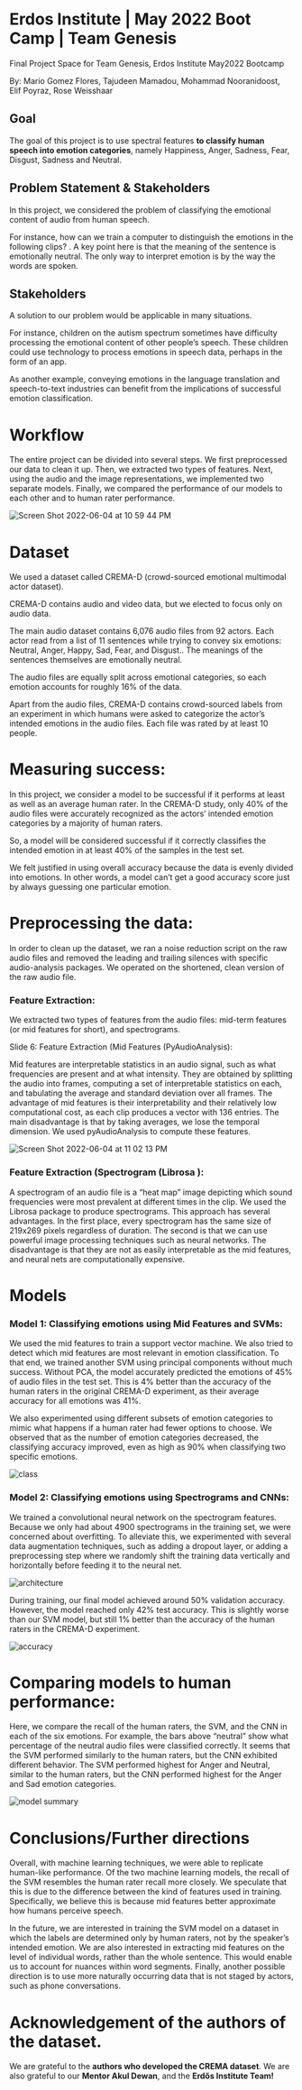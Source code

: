 # Erdos Institute | May 2022 Boot Camp | Team Genesis
Final Project Space for Team Genesis, Erdos Institute May2022 Bootcamp 

By: Mario Gomez Flores, Tajudeen Mamadou, Mohammad Nooranidoost, Elif Poyraz, Rose Weisshaar


## Goal 
The goal of this project is to use spectral features **to classify human speech into emotion categories**, namely Happiness, Anger, Sadness, Fear, Disgust, Sadness and Neutral.


## Problem Statement & Stakeholders

In this project, we considered the problem of classifying the emotional content of audio from human speech.

For instance, how can we train a computer to distinguish the emotions in the following clips? . A key point here is that the meaning of the sentence is emotionally neutral. The only way to interpret emotion is by the way the words are spoken. 



## Stakeholders
A solution to our problem would be applicable in many situations. 

For instance, children on the autism spectrum sometimes have difficulty processing the emotional content of other people’s speech. These children could use technology to process emotions in speech data, perhaps in the form of an app. 

As another example, conveying emotions in the language translation and speech-to-text industries can benefit from the implications of successful emotion classification.


# Workflow

The entire project can be divided into several steps. We first preprocessed our data to clean it up. Then, we extracted two types of features. Next, using the audio and the image representations, we implemented two separate models. Finally, we compared the performance of our models  to each other and to human rater performance.

![Screen Shot 2022-06-04 at 10 59 44 PM](https://user-images.githubusercontent.com/35503370/172033116-a96f66c7-2e38-4c1c-9911-21472e3a78a4.png)


# Dataset

We used a dataset called CREMA-D (crowd-sourced emotional multimodal actor dataset).  

CREMA-D contains audio and video data, but we elected to focus only on audio data. 

The main audio dataset contains 6,076 audio files from 92 actors. Each actor read from a list of 11 sentences while trying to convey six emotions: Neutral, Anger, Happy, Sad, Fear, and Disgust.. The meanings of the sentences themselves are emotionally neutral.  

The audio files are equally split across emotional categories, so each emotion accounts for roughly 16% of the data. 

Apart from the audio files, CREMA-D contains crowd-sourced labels from an experiment in which humans were asked to categorize the actor’s intended emotions in the audio files. Each file was rated by at least 10 people. 



# Measuring success:

In this project, we consider a model to be successful if it performs at least as well as an average human rater. In the CREMA-D study, only 40% of the audio files were accurately recognized as the actors’ intended emotion categories by a majority of human raters.

So, a model will be considered successful if it correctly classifies the intended emotion in at least 40% of the samples in the test set. 

We felt justified in using overall accuracy because the data is evenly divided into emotions. In other words, a model can’t get a good accuracy score just by always guessing one particular emotion.

# Preprocessing the data: 

In order to clean up the dataset, we ran a noise reduction script on the raw audio files and removed the leading and trailing silences with specific audio-analysis packages. We operated on the shortened, clean version of the raw audio file.


### Feature Extraction: 

We extracted two types of features from the audio files: mid-term features (or mid features for short), and spectrograms.

Slide 6: Feature Extraction (Mid Features (PyAudioAnalysis):

Mid features are interpretable statistics in an audio signal, such as what frequencies are present and at what intensity. They are obtained by splitting the audio into frames, computing a set of interpretable statistics on each, and tabulating the average and standard deviation over all frames. The advantage of mid features is their interpretability and their relatively low computational cost, as each clip produces a vector with 136 entries. The main disadvantage is that by taking averages, we lose the temporal dimension. We used pyAudioAnalysis to compute these features. 

![Screen Shot 2022-06-04 at 11 02 13 PM](https://user-images.githubusercontent.com/35503370/172033161-617784fa-78d1-45fd-b9b3-56027a90829a.png)

### Feature Extraction (Spectrogram (Librosa ):

A spectrogram of an audio file is a “heat map” image depicting which sound frequencies were most prevalent at different times in the clip. We used the Librosa package to produce spectrograms. This approach has several advantages. In the first place, every spectrogram has the same size of 219x269 pixels regardless of duration. The second is that we can use powerful image processing techniques such as neural networks. The disadvantage is that they are not as easily interpretable as the mid features, and neural nets are computationally expensive.

# Models

### Model 1: Classifying emotions using Mid Features and SVMs:
We used the mid features to train a support vector machine. We also tried to detect which mid features are most relevant in emotion classification. To that end, we trained another SVM using principal components without much success. Without PCA, the model accurately predicted the emotions of 45% of audio files in the test set. This is 4% better than the accuracy of the human raters in the original CREMA-D experiment, as their average accuracy for all emotions was 41%.

We also experimented using different subsets of emotion categories to mimic what happens if a human rater had fewer options to choose.  We observed that as the number of emotion categories decreased, the classifying accuracy improved, even as high as 90% when classifying two specific emotions.

![class](https://user-images.githubusercontent.com/35503370/172033039-cab3207f-50ba-4ea2-a161-727ab54a371c.png)


### Model 2: Classifying emotions using Spectrograms and CNNs:

We trained a convolutional neural network on the spectrogram features. Because we only had about 4900 spectrograms in the training set, we were concerned about overfitting. To alleviate this, we experimented with several data augmentation techniques, such as adding a dropout layer, or adding a preprocessing step where we randomly shift the training data vertically and horizontally before feeding it to the neural net.

![architecture](https://user-images.githubusercontent.com/35503370/172032962-89766465-0a64-4aa8-8ad6-33ca4a851b69.png)


During training, our final model achieved around 50% validation accuracy. However, the model reached only 42% test accuracy. This is slightly worse than our SVM model, but still 1% better than the accuracy of the human raters in the CREMA-D experiment.

![accuracy](https://user-images.githubusercontent.com/35503370/172033004-09546299-d59e-4a6b-a99f-40e48c5a6470.png)



# Comparing models to human performance:

Here, we compare the recall of the human raters, the SVM, and the CNN in each of the six emotions. For example, the bars above “neutral” show what percentage of the neutral audio files were classified correctly. It seems that the SVM performed similarly to the human raters, but the CNN exhibited different behavior. The SVM performed highest for Anger and Neutral, similar to the human raters, but the CNN performed highest for the Anger and Sad emotion categories.

![model summary](https://user-images.githubusercontent.com/35503370/172032791-133ff77c-cb05-42aa-bee4-49f75d1f657b.png)


# Conclusions/Further directions

Overall, with machine learning techniques, we were able to replicate human-like performance. Of the two machine learning models, the recall of the SVM resembles the human rater recall more closely. We speculate that this is due to the difference between the kind of features used in training. Specifically, we believe this is because mid features better approximate how humans perceive speech.

In the future, we are interested in training the SVM model on a dataset in which the labels are determined only by human raters, not by the speaker’s intended emotion. We are also interested in extracting mid features on the level of individual words, rather than the whole sentence. This would enable us to account for nuances within word segments. Finally, another possible direction is to use more naturally occurring data that is not staged by actors, such as phone conversations.

# Acknowledgement of the authors of the dataset.

We are grateful to the **authors who developed the CREMA dataset**.
We are also grateful to our **Mentor Akul Dewan**, and the **Erdős Institute Team!**



 



